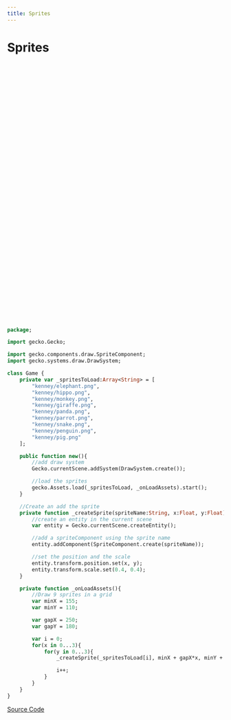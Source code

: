 ```yaml
---
title: Sprites
---
```

# Sprites

<iframe :src="$withBase('/builds/sprites/index.html')" width="800" height="600" frameBorder="0" style="width: 100vw; height:75vw; max-width:100%; max-height:600px"></iframe>

```haxe
package;

import gecko.Gecko;

import gecko.components.draw.SpriteComponent;
import gecko.systems.draw.DrawSystem;

class Game {
    private var _spritesToLoad:Array<String> = [
        "kenney/elephant.png",
        "kenney/hippo.png",
        "kenney/monkey.png",
        "kenney/giraffe.png",
        "kenney/panda.png",
        "kenney/parrot.png",
        "kenney/snake.png",
        "kenney/penguin.png",
        "kenney/pig.png"
    ];

    public function new(){
        //add draw system
        Gecko.currentScene.addSystem(DrawSystem.create());

        //load the sprites
        gecko.Assets.load(_spritesToLoad, _onLoadAssets).start();
    }

    //Create an add the sprite
    private function _createSprite(spriteName:String, x:Float, y:Float) {
        //create an entity in the current scene
        var entity = Gecko.currentScene.createEntity();

        //add a spriteComponent using the sprite name
        entity.addComponent(SpriteComponent.create(spriteName));

        //set the position and the scale
        entity.transform.position.set(x, y);
        entity.transform.scale.set(0.4, 0.4);
    }

    private function _onLoadAssets(){
        //Draw 9 sprites in a grid
        var minX = 155;
        var minY = 110;

        var gapX = 250;
        var gapY = 180;

        var i = 0;
        for(x in 0...3){
            for(y in 0...3){
                _createSprite(_spritesToLoad[i], minX + gapX*x, minY + gapY*y);

                i++;
            }
        }
    }
}
```


[Source Code](https://github.com/Nazariglez/Gecko2D/tree/master/examples/sprites)

